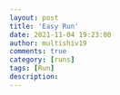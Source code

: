 ```yaml
---
layout: post
title: 'Easy Run'
date: 2021-11-04 19:23:08
author: multishiv19
comments: true
category: [runs]
tags: [Run]
description: 
---
```


<div width='100%' class='strava-embed-placeholder' data-embed-type='activity' data-embed-id='6209423742'></div>
<script src='https://strava-embeds.com/embed.js'></script>
